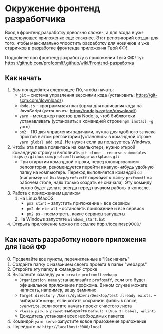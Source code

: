 # Окружение фронтенд разработчика

Вход в фронтенд разработку довольно сложен, а для входа в уже существующее приложение еще сложнее. Этот репозиторий создан для того, чтобы максимально упростить разработку для новичков и уже старичков в разработке фронтенда приложения Твой ФФ!

Подробнее про фронтенд разработку в приложении Твой ФФ! тут: https://github.com/profcomff/.github/wiki/Frontend-разработка


## Как начать
1. Вам понадобится следующее ПО, чтобы начать:
   - `git` – система управления версиями кода (установить: https://git-scm.com/downloads)
   - `Node.js` – программная платформа для написания кода на JavaScript (установить: https://nodejs.org/en/download/)
   - `yarn` – менеджер пакетов для Node.js, чтоб библиотеки устанавливать (установить: в командной строке `npm install -g yarn`)
   - `pm2` – ПО для управления задачами, нужна для удобного запуска проктов в этом репозитории (установить: в командной строке `yarn global add pm2`). Не нужен если вы пользуетесь Windows.
2. Чтобы эта папка появилась на компьютере, нужно открой командную строку и выполнить `git clone --recurse-submodules https://github.com/profcomff/webapp-workplace.git`
   - При открытии командной строки, перед клонированием репозитория, рекомендуется перейти в какую-нибудь удобную папку на компьютере. Переход выполняется командой `cd` (например `cd Desktop/profcomff` перейдет в папку `profcomff` на рабочем столе, надо только создать ее сначала). Эту команду нужно будет делать всегда перед началом работы в консоле.
3. Работа с приложением целиком:
   1. На Linux/MacOS
      - `pm2 start` – запустить приложение и все сервисы
      - `pm2 delete all` – остановить приложение и все сервисы
      - `pm2 ps` – посмотреть, какие сервисы запущены
   2. На Windows запустите `windows_start.bat`
4. Открыть приложение можно по ссылке http://localhost:9000/

## Как начать разработку нового приложения для Твой ФФ
0. Проделайте все пункты, перечисленные в "Как начать"
1. Создайте папку с названием своего проекта в папке "webapps"
2. Откройте эту папку в командной строке
3. Выполните команду `yarn create profcomff-webapp`
    - `Organization name` устанавливайте `profcomff`, если это будет официальное приложение профкома. В ином случае можете написать, например, вашу фамилию
    - `Target directory /Users/dyakovri/Desktop/test already exists.` – выбирайте `merge`, если хотите сохранить файлы в папке, `overwrite`, если хотите начать проект с чистого листа
   - `Please pick a preset` выбирайте `Default ([Vue 3] babel, eslint)`
   - Дождитесь установки всех необходимых пакетов
4. Командой `yarn serve` запустите новое приложение приложение
5. Перейдите на `http://localhost:9000/local`
